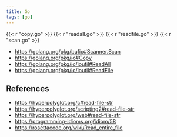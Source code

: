 ```yaml
---
title: Go
tags: [go]
---
```


{{< r "copy.go" >}}
{{< r "readall.go" >}}
{{< r "readfile.go" >}}
{{< r "scan.go" >}}

- <https://golang.org/pkg/bufio#Scanner.Scan>
- <https://golang.org/pkg/io#Copy>
- <https://golang.org/pkg/io/ioutil#ReadAll>
- <https://golang.org/pkg/io/ioutil#ReadFile>

## References

- <https://hyperpolyglot.org/c#read-file-str>
- <https://hyperpolyglot.org/scripting2#read-file-str>
- <https://hyperpolyglot.org/web#read-file-str>
- <https://programming-idioms.org/idiom/58>
- <https://rosettacode.org/wiki/Read_entire_file>
